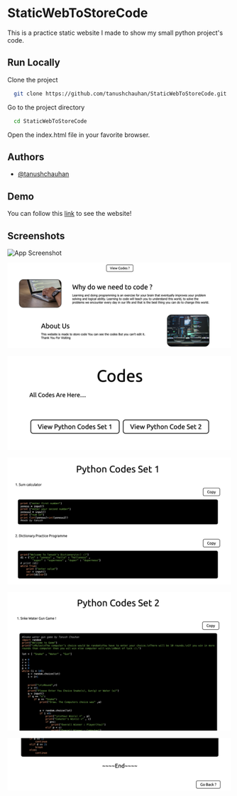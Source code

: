 # StaticWebToStoreCode

This is a practice static website I made to show my small python project's code.

## Run Locally

Clone the project

```bash
  git clone https://github.com/tanushchauhan/StaticWebToStoreCode.git
```

Go to the project directory

```bash
  cd StaticWebToStoreCode
```

Open the index.html file in your favorite browser.

## Authors

- [@tanushchauhan](https://www.github.com/octokatherine)

## Demo

You can follow this [link](https://tanushchauhan.github.io/StaticWebToStoreCode/) to see the website!

## Screenshots

![App Screenshot](https://raw.githubusercontent.com/tanushchauhan/StaticWebToStoreCode/main/screenshots/1.png)

![App Screenshot](https://raw.githubusercontent.com/tanushchauhan/StaticWebToStoreCode/main/screenshots/2.png)

![App Screenshot](https://raw.githubusercontent.com/tanushchauhan/StaticWebToStoreCode/main/screenshots/3.png)

![App Screenshot](https://raw.githubusercontent.com/tanushchauhan/StaticWebToStoreCode/main/screenshots/4.png)

![App Screenshot](https://raw.githubusercontent.com/tanushchauhan/StaticWebToStoreCode/main/screenshots/5.png)

![App Screenshot](https://raw.githubusercontent.com/tanushchauhan/StaticWebToStoreCode/main/screenshots/6.png)
